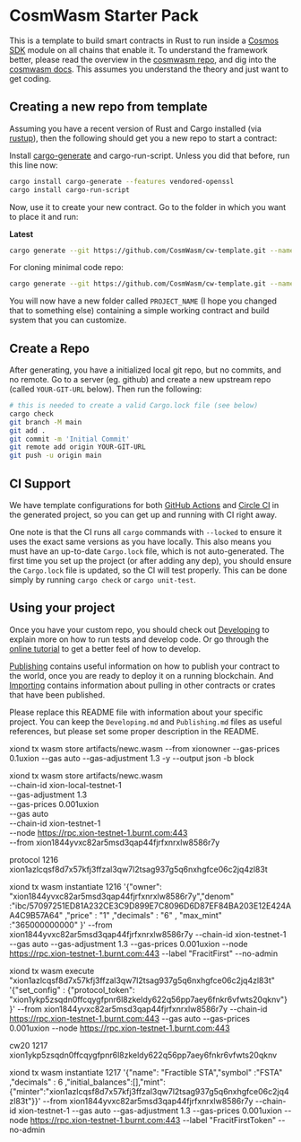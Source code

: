# CosmWasm Starter Pack

This is a template to build smart contracts in Rust to run inside a
[Cosmos SDK](https://github.com/cosmos/cosmos-sdk) module on all chains that enable it.
To understand the framework better, please read the overview in the
[cosmwasm repo](https://github.com/CosmWasm/cosmwasm/blob/master/README.md),
and dig into the [cosmwasm docs](https://www.cosmwasm.com).
This assumes you understand the theory and just want to get coding.

## Creating a new repo from template

Assuming you have a recent version of Rust and Cargo installed
(via [rustup](https://rustup.rs/)),
then the following should get you a new repo to start a contract:

Install [cargo-generate](https://github.com/ashleygwilliams/cargo-generate) and cargo-run-script.
Unless you did that before, run this line now:

```sh
cargo install cargo-generate --features vendored-openssl
cargo install cargo-run-script
```

Now, use it to create your new contract.
Go to the folder in which you want to place it and run:

**Latest**

```sh
cargo generate --git https://github.com/CosmWasm/cw-template.git --name PROJECT_NAME
```

For cloning minimal code repo:

```sh
cargo generate --git https://github.com/CosmWasm/cw-template.git --name PROJECT_NAME -d minimal=true
```

You will now have a new folder called `PROJECT_NAME` (I hope you changed that to something else)
containing a simple working contract and build system that you can customize.

## Create a Repo

After generating, you have a initialized local git repo, but no commits, and no remote.
Go to a server (eg. github) and create a new upstream repo (called `YOUR-GIT-URL` below).
Then run the following:

```sh
# this is needed to create a valid Cargo.lock file (see below)
cargo check
git branch -M main
git add .
git commit -m 'Initial Commit'
git remote add origin YOUR-GIT-URL
git push -u origin main
```

## CI Support

We have template configurations for both [GitHub Actions](.github/workflows/Basic.yml)
and [Circle CI](.circleci/config.yml) in the generated project, so you can
get up and running with CI right away.

One note is that the CI runs all `cargo` commands
with `--locked` to ensure it uses the exact same versions as you have locally. This also means
you must have an up-to-date `Cargo.lock` file, which is not auto-generated.
The first time you set up the project (or after adding any dep), you should ensure the
`Cargo.lock` file is updated, so the CI will test properly. This can be done simply by
running `cargo check` or `cargo unit-test`.

## Using your project

Once you have your custom repo, you should check out [Developing](./Developing.md) to explain
more on how to run tests and develop code. Or go through the
[online tutorial](https://docs.cosmwasm.com/) to get a better feel
of how to develop.

[Publishing](./Publishing.md) contains useful information on how to publish your contract
to the world, once you are ready to deploy it on a running blockchain. And
[Importing](./Importing.md) contains information about pulling in other contracts or crates
that have been published.

Please replace this README file with information about your specific project. You can keep
the `Developing.md` and `Publishing.md` files as useful references, but please set some
proper description in the README.


xiond tx wasm store artifacts/newc.wasm --from xionowner --gas-prices 0.1uxion --gas auto --gas-adjustment 1.3 -y --output json -b block

xiond tx wasm store artifacts/newc.wasm \
  --chain-id xion-local-testnet-1 \
  --gas-adjustment 1.3 \
  --gas-prices 0.001uxion \
  --gas auto \
  --chain-id xion-testnet-1 \
  --node https://rpc.xion-testnet-1.burnt.com:443 \
  --from xion1844yvxc82ar5msd3qap44fjrfxnrxlw8586r7y


  
  protocol
  1216
  xion1azlcqsf8d7x57kfj3ffzal3qw7l2tsag937g5q6nxhgfce06c2jq4zl83t

  xiond tx wasm instantiate 1216 '{"owner": "xion1844yvxc82ar5msd3qap44fjrfxnrxlw8586r7y","denom" :"ibc/57097251ED81A232CE3C9D899E7C8096D6D87EF84BA203E12E424AA4C9B57A64" ,"price" : "1" ,"decimals" : "6" , "max_mint" :"365000000000" }' --from xion1844yvxc82ar5msd3qap44fjrfxnrxlw8586r7y --chain-id xion-testnet-1 --gas auto --gas-adjustment 1.3 --gas-prices 0.001uxion --node https://rpc.xion-testnet-1.burnt.com:443 --label "FracitFirst" --no-admin


  xiond tx wasm execute "xion1azlcqsf8d7x57kfj3ffzal3qw7l2tsag937g5q6nxhgfce06c2jq4zl83t" '{"set_config" : {"protocol_token": "xion1ykp5zsqdn0ffcqygfpnr6l8zkeldy622q56pp7aey6fnkr6vfwts20qknv"} }' --from xion1844yvxc82ar5msd3qap44fjrfxnrxlw8586r7y --chain-id https://rpc.xion-testnet-1.burnt.com:443 --gas auto --gas-prices 0.001uxion --node https://rpc.xion-testnet-1.burnt.com:443

  cw20
  1217
  xion1ykp5zsqdn0ffcqygfpnr6l8zkeldy622q56pp7aey6fnkr6vfwts20qknv


  xiond tx wasm instantiate 1217 '{"name": "Fractible STA","symbol" :"FSTA" ,"decimals" : 6 ,"initial_balances":[],"mint":{"minter":"xion1azlcqsf8d7x57kfj3ffzal3qw7l2tsag937g5q6nxhgfce06c2jq4zl83t"}}' --from xion1844yvxc82ar5msd3qap44fjrfxnrxlw8586r7y --chain-id xion-testnet-1 --gas auto --gas-adjustment 1.3 --gas-prices 0.001uxion --node https://rpc.xion-testnet-1.burnt.com:443 --label "FracitFirstToken" --no-admin